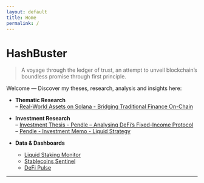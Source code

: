 ```yaml
---
layout: default
title: Home
permalink: /
---
```


# HashBuster

> A voyage through the ledger of trust, an attempt to unveil blockchain’s boundless promise through first principle.

Welcome — Discover my theses, research, analysis and insights here:

- **Thematic Research**  
  – [Real-World Assets on Solana - Bridging Traditional Finance On-Chain](https://www.papermark.com/view/cmd4qd8uy0001l404g1ibjb3l)  

- **Investment Research**  
  – [Investment Thesis - Pendle – Analysing DeFi’s Fixed-Income Protocol](https://www.papermark.com/view/cmd4n38830001jx04utxjqdr4)  
  – [Pendle - Investment Memo - Liquid Strategy](https://www.papermark.com/view/cmd4n80h50004jj04k353c3iv)

- **Data & Dashboards**
  - [Liquid Staking Monitor](https://app.glintanalytics.com/Sp1ff/dashboards/liquid-staking-monitor)
  - [Stablecoins Sentinel](https://app.glintanalytics.com/Sp1ff/dashboards/stablecoin-sentinel)
  - [DeFi Pulse](https://app.glintanalytics.com/Sp1ff/dashboards/defi-pulse:-blue-chip-health-monitor)


<!--- **GitHub Projects**  
  – [On‑chain Analytics Dashboard](https://github.com/chainception/onchain-dashboard)  
  – [Smart‑Contract Audit Toolkit](https://github.com/chainception/audit-toolkit)
-->
---
<!--
*Last updated: {{ site.time | date: "%B %-d, %Y" }}*
-->
